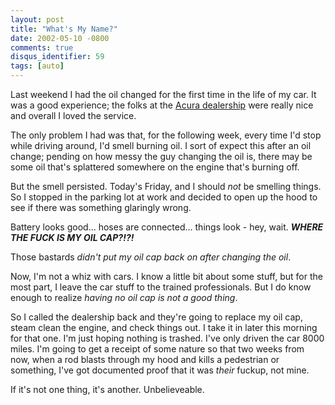 ```yaml
---
layout: post
title: "What's My Name?"
date: 2002-05-10 -0800
comments: true
disqus_identifier: 59
tags: [auto]
---
```

Last weekend I had the oil changed for the first time in the life of my
car. It was a good experience; the folks at the [Acura
dealership](http://www.acuraofportland.com/) were really nice and
overall I loved the service.

 The only problem I had was that, for the following week, every time I'd
stop while driving around, I'd smell burning oil. I sort of expect this
after an oil change; pending on how messy the guy changing the oil is,
there may be some oil that's splattered somewhere on the engine that's
burning off.

 But the smell persisted. Today's Friday, and I should *not* be smelling
things. So I stopped in the parking lot at work and decided to open up
the hood to see if there was something glaringly wrong.

 Battery looks good... hoses are connected... things look - hey, wait.
***WHERE THE FUCK IS MY OIL CAP?!?!***

 Those bastards *didn't put my oil cap back on after changing the oil*.

 Now, I'm not a whiz with cars. I know a little bit about some stuff,
but for the most part, I leave the car stuff to the trained
professionals. But I do know enough to realize *having no oil cap is not
a good thing*.

 So I called the dealership back and they're going to replace my oil
cap, steam clean the engine, and check things out. I take it in later
this morning for that one. I'm just hoping nothing is trashed. I've only
driven the car 8000 miles. I'm going to get a receipt of some nature so
that two weeks from now, when a rod blasts through my hood and kills a
pedestrian or something, I've got documented proof that it was *their*
fuckup, not mine.

 If it's not one thing, it's another. Unbelieveable.
